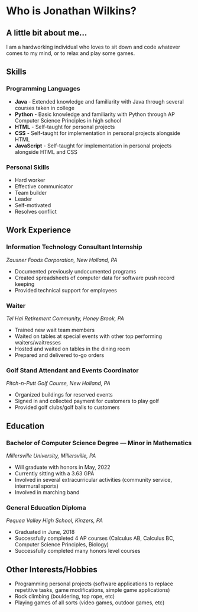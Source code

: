 # Who is Jonathan Wilkins?

## A little bit about me...
   I am a hardworking individual who loves to sit down and code whatever comes to my mind, or to relax and play some games.

## Skills
### Programming Languages
 * **Java** - Extended knowledge and familiarity with Java through several courses taken in college
 * **Python** - Basic knowledge and familiarity with Python through AP Computer Science Principles in high school
 * **HTML** - Self-taught for personal projects
 * **CSS** - Self-taught for implementation in personal projects alongside HTML
 * **JavaScript** - Self-taught for implementation in personal projects alongside HTML and CSS
 
### Personal Skills
 - Hard worker
 - Effective communicator
 - Team builder
 - Leader
 - Self-motivated
 - Resolves conflict

## Work Experience
### Information Technology Consultant Internship
  *Zausner Foods Corporation, New Holland, PA*
  - Documented previously undocumented programs
  - Created spreadsheets of computer data for software push record keeping
  - Provided technical support for employees
  
### Waiter
  *Tel Hai Retirement Community, Honey Brook, PA*
 - Trained new wait team members
 - Waited on tables at special events with other top performing waiters/waitresses
 - Hosted and waited on tables in the dining room
 - Prepared and delivered to-go orders
  
### Golf Stand Attendant and Events Coordinator
  *Pitch-n-Putt Golf Course, New Holland, PA*
 - Organized buildings for reserved events
 - Signed in and collected payment for customers to play golf
 - Provided golf clubs/golf balls to customers

## Education
### Bachelor of Computer Science Degree ― Minor in Mathematics
  *Millersville University, Millersville, PA*
 - Will graduate with honors in May, 2022
 - Currently sitting with a 3.63 GPA
 - Involved in several extracurricular activities (community service, intermural sports)
 - Involved in marching band
  
### General Education Diploma
  *Pequea Valley High School, Kinzers, PA*
 - Graduated in June, 2018
 - Successfully completed 4 AP courses (Calculus AB, Calculus BC, Computer Science Principles, Biology)
 - Successfully completed many honors level courses

## Other Interests/Hobbies
  - Programming personal projects (software applications to replace repetitive tasks, game modifications, simple game applications)
  - Rock climbing (bouldering, top rope, etc)
  - Playing games of all sorts (video games, outdoor games, etc)

